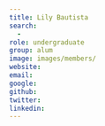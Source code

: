 ```yaml
---
title: Lily Bautista
search:
  - 
role: undergraduate
group: alum
image: images/members/
website:
email: 
google: 
github: 
twitter: 
linkedin: 
---
```




